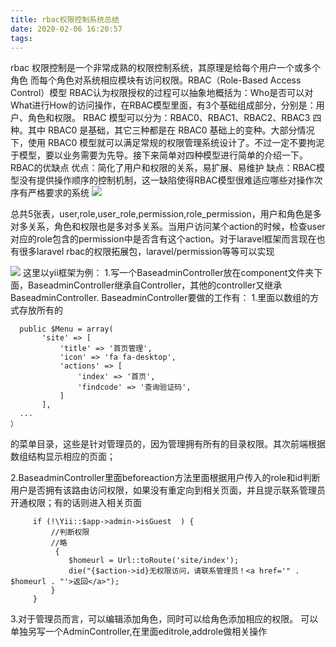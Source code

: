```yaml
---
title: rbac权限控制系统总结
date: 2020-02-06 16:20:57
tags:
---
```


rbac 权限控制是一个非常成熟的权限控制系统，其原理是给每个用户一个或多个角色 而每个角色对系统相应模块有访问权限。RBAC（Role-Based Access Control）模型
RBAC认为权限授权的过程可以抽象地概括为：Who是否可以对What进行How的访问操作，在RBAC模型里面，有3个基础组成部分，分别是：用户、角色和权限。
RBAC 模型可以分为：RBAC0、RBAC1、RBAC2、RBAC3 四种。其中 RBAC0 是基础，其它三种都是在 RBAC0 基础上的变种。大部分情况下，使用 RBAC0 模型就可以满足常规的权限管理系统设计了。不过一定不要拘泥于模型，要以业务需要为先导。接下来简单对四种模型进行简单的介绍一下。
RBAC的优缺点
优点：简化了用户和权限的关系，易扩展、易维护
缺点：RBAC模型没有提供操作顺序的控制机制，这一缺陷使得RBAC模型很难适应哪些对操作次序有严格要求的系统
![](https://www.blog.starmoon.tech/img/rbac1.png)


总共5张表，user,role,user_role,permission,role_permission，用户和角色是多对多关系，角色和权限也是多对多关系。当用户访问某个action的时候，检查user对应的role包含的permission中是否含有这个action。对于laravel框架而言现在也有很多laravel rbac的权限拓展包，laravel/permission等等可以实现

![](https://www.blog.starmoon.tech/img/rbac2.png)
这里以yii框架为例：
1.写一个BaseadminController放在component文件夹下面，BaseadminController继承自Controller，其他的controller又继承BaseadminController.
BaseadminController要做的工作有：
1.里面以数组的方式存放所有的
 ```
   public $Menu = array(
        'site' => [
            'title' => '首页管理',
            'icon' => 'fa fa-desktop',
            'actions' => [
                'index' => '首页',
                'findcode' => '查询验证码',
            ]
        ],
   ...
）
```
的菜单目录，这些是针对管理员的，因为管理拥有所有的目录权限。其次前端根据数组结构显示相应的页面；


2.BaseadminController里面beforeaction方法里面根据用户传入的role和id判断用户是否拥有该路由访问权限，如果没有重定向到相关页面，并且提示联系管理员开通权限；有的话则进入相关页面
   ```
        if (!\Yii::$app->admin->isGuest  ) {
            //判断权限
            //略
             {
                $homeurl = Url::toRoute('site/index');
                die("{$action->id}无权限访问，请联系管理员！<a href='" . $homeurl . "'>返回</a>");
            }
        }

  ```
3.对于管理员而言，可以编辑添加角色，同时可以给角色添加相应的权限。
可以单独另写一个AdminController,在里面editrole,addrole做相关操作